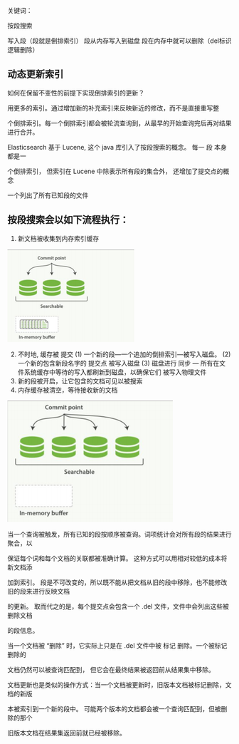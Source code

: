 关键词：

按段搜索

写入段（段就是倒排索引） 段从内存写入到磁盘 段在内存中就可以删除（del标识 逻辑删除） 

动态更新索引
---

如何在保留不变性的前提下实现倒排索引的更新？

用更多的索引。通过增加新的补充索引来反映新近的修改，而不是直接重写整

个倒排索引。每一个倒排索引都会被轮流查询到，从最早的开始查询完后再对结果进行合并。

Elasticsearch 基于 Lucene, 这个 java 库引入了按段搜索的概念。 每一 段 本身都是一

个倒排索引， 但索引在 Lucene 中除表示所有段的集合外， 还增加了提交点的概念 

一个列出了所有已知段的文件

按段搜索会以如下流程执行：
---

1. 新文档被收集到内存索引缓存

![img_26.png](img_26.png)

2. 不时地, 缓存被 提交
   (1) 一个新的段—一个追加的倒排索引—被写入磁盘。
   (2) 一个新的包含新段名字的 提交点 被写入磁盘
   (3) 磁盘进行 同步 — 所有在文件系统缓存中等待的写入都刷新到磁盘，以确保它们
   被写入物理文件
3. 新的段被开启，让它包含的文档可见以被搜索
4. 内存缓存被清空，等待接收新的文档

![img_27.png](img_27.png)

当一个查询被触发，所有已知的段按顺序被查询。词项统计会对所有段的结果进行聚合，以

保证每个词和每个文档的关联都被准确计算。 这种方式可以用相对较低的成本将新文档添

加到索引。
段是不可改变的，所以既不能从把文档从旧的段中移除，也不能修改旧的段来进行反映文档

的更新。 取而代之的是，每个提交点会包含一个 .del 文件，文件中会列出这些被删除文档

的段信息。

当一个文档被 “删除” 时，它实际上只是在 .del 文件中被 标记 删除。一个被标记删除的

文档仍然可以被查询匹配到， 但它会在最终结果被返回前从结果集中移除。

文档更新也是类似的操作方式：当一个文档被更新时，旧版本文档被标记删除，文档的新版

本被索引到一个新的段中。 可能两个版本的文档都会被一个查询匹配到，但被删除的那个

旧版本文档在结果集返回前就已经被移除。
